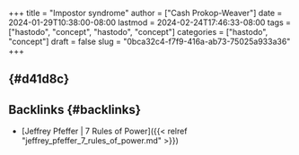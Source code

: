 +++
title = "Impostor syndrome"
author = ["Cash Prokop-Weaver"]
date = 2024-01-29T10:38:00-08:00
lastmod = 2024-02-24T17:46:33-08:00
tags = ["hastodo", "concept", "hastodo", "concept"]
categories = ["hastodo", "concept"]
draft = false
slug = "0bca32c4-f7f9-416a-ab73-75025a933a36"
+++

##  {#d41d8c}


## Backlinks {#backlinks}

-   [Jeffrey Pfeffer | 7 Rules of Power]({{< relref "jeffrey_pfeffer_7_rules_of_power.md" >}})
